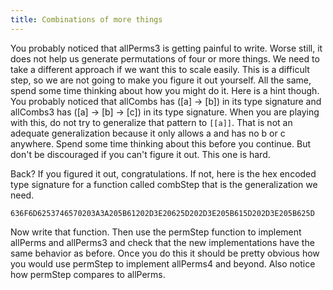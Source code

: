 ```yaml
---
title: Combinations of more things
---
```


You probably noticed that allPerms3 is getting painful to write.  Worse still,
it does not help us generate permutations of four or more things.  We need to
take a different approach if we want this to scale easily.  This is a
difficult step, so we are not going to make you figure it out yourself.  All
the same, spend some time thinking about how you might do it.  Here is a hint
though.  You probably noticed that allCombs has ([a] -> [b]) in its type
signature and allCombs3 has ([a] -> [b] -> [c]) in its type signature.  When
you are playing with this, do not try to generalize that pattern to `[[a]]`.
That is not an adequate generalization because it only allows a and has no b
or c anywhere.  Spend some time thinking about this before you continue.  But
don't be discouraged if you can't figure it out.  This one is hard.

Back?  If you figured it out, congratulations.  If not, here is the hex
encoded type signature for a function called combStep that is the
generalization we need.

    636F6D6253746570203A3A205B61202D3E20625D202D3E205B615D202D3E205B625D

Now write that function. Then use the permStep function to implement allPerms
and allPerms3 and check that the new implementations have the same behavior as
before. Once you do this it should be pretty obvious how you would use permStep
to implement allPerms4 and beyond. Also notice how permStep compares to
allPerms.

